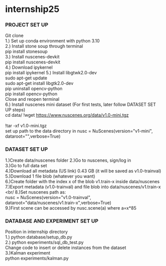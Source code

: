 # internship25

### PROJECT SET UP
Git clone <br/>
1.) Set up conda environment with python 3.10 <br/>
2.) Install stone soup through terminal <br/>
pip install stonesoup <br/>
3.) Install nuscenes-devkit <br/>
pip install nuscenes-devkit <br/>
4.) Download ipykernel <br/>
pip install ipykernel
5.) Install libgtwk2.0-dev <br/>
sudo apt-get update <br/> 
sudo apt-get install libgtk2.0-dev <br/>
pip uninstall opencv-python <br/>
pip install opencv-python <br/> 
Close and reopen terminal <br/> 
6.) Install nuscenes mini dataset (For first tests, later follow DATASET SET UP steps) <br/>
cd data/
!wget https://www.nuscenes.org/data/v1.0-mini.tgz <br/>  
!tar -xf v1.0-mini.tgz    <br/>
set up path to the data directory in nusc = NuScenes(version="v1-mini", dataroot="",verbose=True)  <br/>

### DATASET SET UP 
1.)Create data/nuscenes folder
2.)Go to nuscenes, sign/log in <br/>
3.)Go to full data set <br/>
4.)Download all metadata (US link) 0.43 GB (it will be saved as v1.0-trainval)<br/>
5.)Download 1 file blob (whatever you want) <br/>
6.)Create folder with the index x of the blob v1.train-x inside data/nuscenes <br/>
7.)Export metadata (v1.0-trainval) and file blob into data/nuscenes/v1.train-x <br/
8.)Set nuscenes path as:  <br/>
nusc = NuScenes(version="v1.0-trainval", dataroot="data/nuscenes/v1.train-x",verbose=True) <br/>
9.)First scene can be accessed by nusc.scene(a) where a=x*85


### DATABASE AND EXPERIMENT SET UP
Position in internship directory <br/>
1.) python database/setup_db.py <br/>
2.) python experiments/sql_db_test.py <br/>
Change code to insert or delete instances from the dataset <br/>
3.)Kalman experiment <br/>
 python experiments/kalman.py